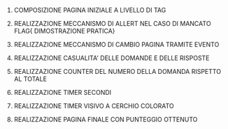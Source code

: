 1) COMPOSIZIONE PAGINA INIZIALE A LIVELLO DI TAG

2) REALIZZAZIONE MECCANISMO DI ALLERT NEL CASO DI MANCATO FLAG{ DIMOSTRAZIONE PRATICA}

3) REALIZZAZIONE MECCANISMO DI CAMBIO PAGINA TRAMITE EVENTO

4) REALIZZAZIONE CASUALITA' DELLE DOMANDE E DELLE RISPOSTE

5) REALIZZAZIONE COUNTER DEL NUMERO DELLA DOMANDA RISPETTO AL TOTALE

6) REALIZZAZIONE TIMER SECONDI

7) REALIZZAZIONE TIMER VISIVO A CERCHIO COLORATO

8) REALIZZAZIONE PAGINA FINALE CON PUNTEGGIO OTTENUTO
